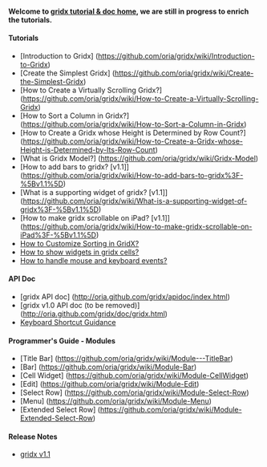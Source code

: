 #### Welcome to [gridx tutorial & doc home](https://github.com/oria/gridx/wiki), we are still in progress to enrich the tutorials. 

#### Tutorials

* [Introduction to Gridx] (https://github.com/oria/gridx/wiki/Introduction-to-Gridx)
* [Create the Simplest Gridx] (https://github.com/oria/gridx/wiki/Create-the-Simplest-Gridx)
* [How to Create a Virtually Scrolling Gridx?] (https://github.com/oria/gridx/wiki/How-to-Create-a-Virtually-Scrolling-Gridx)
* [How to Sort a Column in Gridx?] (https://github.com/oria/gridx/wiki/How-to-Sort-a-Column-in-Gridx)
* [How to Create a Gridx whose Height is Determined by Row Count?] (https://github.com/oria/gridx/wiki/How-to-Create-a-Gridx-whose-Height-is-Determined-by-Its-Row-Count)
* [What is Gridx Model?] (https://github.com/oria/gridx/wiki/Gridx-Model)
* [How to add bars to gridx? [v1.1]] (https://github.com/oria/gridx/wiki/How-to-add-bars-to-gridx%3F-%5Bv1.1%5D)
* [What is a supporting widget of gridx? [v1.1]] (https://github.com/oria/gridx/wiki/What-is-a-supporting-widget-of-gridx%3F-%5Bv1.1%5D)
* [How to make gridx scrollable on iPad? [v1.1]] (https://github.com/oria/gridx/wiki/How-to-make-gridx-scrollable-on-iPad%3F-%5Bv1.1%5D)
* [How to Customize Sorting in GridX?](https://github.com/oria/gridx/wiki/How-to-Customize-Sorting-in-GridX%3F)
* [How to show widgets in gridx cells?](https://github.com/oria/gridx/wiki/How-to-show-widgets-in-gridx-cells%3F)
* [How to handle mouse and keyboard events?](https://github.com/oria/gridx/wiki/How-to-handle-mouse-and-keyboard-events%3F)


#### API Doc
* [gridx API doc] (http://oria.github.com/gridx/apidoc/index.html)
* [gridx v1.0 API doc (to be removed)] (http://oria.github.com/gridx/doc/gridx.html)
* [Keyboard Shortcut Guidance](https://github.com/oria/gridx/wiki/Gridx-a11y-keyboard-guidance)

#### Programmer's Guide - Modules
* [Title Bar] (https://github.com/oria/gridx/wiki/Module---TitleBar)
* [Bar] (https://github.com/oria/gridx/wiki/Module-Bar)
* [Cell Widget] (https://github.com/oria/gridx/wiki/Module-CellWidget)
* [Edit] (https://github.com/oria/gridx/wiki/Module-Edit)
* [Select Row] (https://github.com/oria/gridx/wiki/Module-Select-Row)
* [Menu] (https://github.com/oria/gridx/wiki/Module-Menu)
* [Extended Select Row] (https://github.com/oria/gridx/wiki/Module-Extended-Select-Row)


#### Release Notes
* [gridx v1.1](https://github.com/oria/gridx/wiki/Gridx-v1.1.0-Release-Notes)
